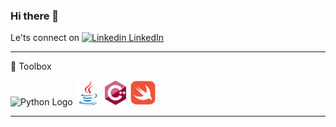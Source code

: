 ### Hi there 👋

<!--
**abrashamchowdhury/abrashamchowdhury** is a ✨ _special_ ✨ repository because its `README.md` (this file) appears on your GitHub profile.

Here are some ideas to get you started:

- 🔭 I’m currently working on ...
- 🌱 I’m currently learning ...
- 👯 I’m looking to collaborate on ...
- 🤔 I’m looking for help with ...
- 💬 Ask me about ...
- 📫 How to reach me: ...
- 😄 Pronouns: ...
- ⚡ Fun fact: ...
-->

Le'ts connect on [![Linkedin](https://i.stack.imgur.com/gVE0j.png) LinkedIn](https://www.linkedin.com/in/abrashamchowdhury/)
&nbsp;

---

🧰 Toolbox

<img src="https://raw.githubusercontent.com/abrashamchowdhury/abrashamchowdhury/main/images/python.svg" alt="Python Logo" width="40" height="40"/> <img src="https://raw.githubusercontent.com/devicons/devicon/master/icons/java/java-original.svg" alt="Java Logo" width="40" height="40"/> <img src="https://raw.githubusercontent.com/devicons/devicon/master/icons/cplusplus/cplusplus-original.svg" alt="CPP Logo" width="40" height="40"/> <img src="https://raw.githubusercontent.com/devicons/devicon/master/icons/swift/swift-original.svg" alt="CPP Logo" width="40" height="40"/>

---
